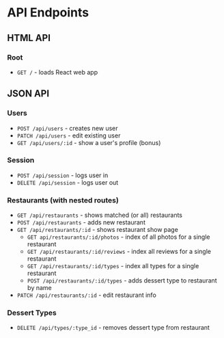 # API Endpoints

## HTML API
### Root
* `GET /` - loads React web app

## JSON API
### Users
* `POST /api/users` - creates new user
* `PATCH /api/users` - edit existing user
* `GET /api/users/:id` - show a user's profile (bonus)

### Session
* `POST /api/session` - logs user in
* `DELETE /api/session` - logs user out

### Restaurants (with nested routes)
* `GET /api/restaurants` - shows matched (or all) restaurants
* `POST /api/restaurants` - adds new restaurant
* `GET /api/restaurants/:id` - shows restaurant show page
    * `GET api/restaurants/:id/photos` - index of all photos for a single restaurant
    * `GET /api/restaurants/:id/reviews` - index all reviews for a single restaurant
    * `GET /api/restaurants/:id/types` - index all types for a single restaurant
    * `POST /api/restaurants/:id/types` - adds dessert type to restaurant by name
* `PATCH /api/restaurants/:id` - edit restaurant info

### Dessert Types
* `DELETE /api/types/:type_id` - removes dessert type from restaurant
